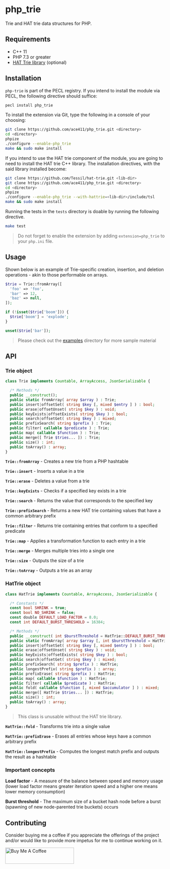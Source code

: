 # php_trie

Trie and HAT trie data structures for PHP.

## Requirements

- C++ 11
- PHP 7.3 or greater
- [HAT Trie library](https://github.com/Tessil/hat-trie) (optional)

## Installation

`php-trie` is part of the PECL registry. If you intend to install the module via PECL, the following directive should suffice:

```sh
pecl install php_trie
```

To install the extension via Git, type the following in a console of your choosing:

```sh
git clone https://github.com/ace411/php_trie.git <directory>
cd <directory>
phpize
./configure --enable-php_trie
make && sudo make install
```

If you intend to use the HAT trie component of the module, you are going to need to install the HAT trie C++ library. The installation directives, with the said library installed become:

```sh
git clone https://github.com/Tessil/hat-trie.git <lib-dir>
git clone https://github.com/ace411/php_trie.git <directory>
cd <directory>
phpize
./configure --enable-php_trie --with-hattrie=<lib-dir>/include/tsl
make && sudo make install
```

Running the tests in the `tests` directory is doable by running the following directive.

```sh
make test
```

> Do not forget to enable the extension by adding `extension=php_trie` to your `php.ini` file.

## Usage

Shown below is an example of Trie-specific creation, insertion, and deletion operations - akin to those performable on arrays.

```php
$trie = Trie::fromArray([
  'foo' => 'foo',
  'bar' => 12,
  'baz' => null,
]);

if (!isset($trie['boom'])) {
  $trie['boom'] = 'explode';
}

unset($trie['bar']);
```

> Please check out the [examples](https://github.com/ace411/php-trie-ext/tree/master/examples) directory for more sample material

## API

### Trie object

```php
class Trie implements Countable, ArrayAccess, JsonSerializable {

  /* Methods */
  public __construct();
  public static fromArray( array $array ) : Trie;
  public insert|offsetSet( string $key [, mixed $entry ] ) : bool;
  public erase|offsetUnset( string $key ) : void;
  public keyExists|offsetExists( string $key ) : bool;
  public search|offsetGet( string $key ) : mixed;
  public prefixSearch( string $prefix ) : Trie;
  public filter( callable $predicate ) : Trie;
  public map( callable $function ) : Trie;
  public merge([ Trie $tries... ]) : Trie;
  public size() : int;
  public toArray() : array;
}
```

**`Trie::fromArray`** - Creates a new trie from a PHP hashtable

**`Trie::insert`** - Inserts a value in a trie

**`Trie::erase`** - Deletes a value from a trie

**`Trie::keyExists`** - Checks if a specified key exists in a trie

**`Trie::search`** - Returns the value that corresponds to the specified key

**`Trie::prefixSearch`** - Returns a new HAT trie containing values that have a common arbitrary prefix

**`Trie::filter`** - Returns trie containing entries that conform to a specified predicate

**`Trie::map`** - Applies a transformation function to each entry in a trie

**`Trie::merge`** - Merges multiple tries into a single one

**`Trie::size`** - Outputs the size of a trie

**`Trie::toArray`** - Outputs a trie as an array

### HatTrie object

```php
class HatTrie implements Countable, ArrayAccess, JsonSerializable {

  /* Constants */
  const bool SHRINK = true;
  const bool NO_SHRINK = false;
  const double DEFAULT_LOAD_FACTOR = 8.0;
  const int DEFAULT_BURST_THRESHOLD = 16384;

  /* Methods */
  public __construct( int $burstThreshold = HatTrie::DEFAULT_BURST_THRESHOLD [, double $loadFactor = HatTrie::DEFAULT_LOAD_FACTOR [, bool $shrink = HatTrie::NO_SHRINK ]] );
  public static fromArray( array $array [, int $burstThreshold = HatTrie::DEFAULT_BURST_THRESHOLD [, double $loadFactor = HatTrie::DEFAULT_LOAD_FACTOR [, bool $shrink = HatTrie::NO_SHRINK ]]] ) : HatTrie;
  public insert|offsetSet( string $key [, mixed $entry ] ) : bool;
  public erase|offsetUnset( string $key ) : void;
  public keyExists|offsetExists( string $key ) : bool;
  public search|offsetGet( string $key ) : mixed;
  public prefixSearch( string $prefix ) : HatTrie;
  public longestPrefix( string $prefix ) : array;
  public prefixErase( string $prefix ) : HatTrie;
  public map( callable $function ) : HatTrie;
  public filter( callable $predicate ) : HatTrie;
  public fold( callable $function [, mixed $accumulator ] ) : mixed;
  public merge([ HatTrie $tries... ]) : HatTrie;
  public size() : int;
  public toArray() : array;
}
```

> This class is unusable without the HAT trie library.

**`HatTrie::fold`** - Transforms trie into a single value

**`HatTrie::prefixErase`** - Erases all entries whose keys have a common arbitrary prefix

**`HatTrie::longestPrefix`** - Computes the longest match prefix and outputs the result as a hashtable

### Important concepts

**Load factor** - A measure of the balance between speed and memory usage (lower load factor means greater iteration speed and a higher one means lower memory consumption)

**Burst threshold** - The maximum size of a bucket hash node before a burst (spawning of new node-parented trie buckets) occurs

## Contributing

Consider buying me a coffee if you appreciate the offerings of the project and/or would like to provide more impetus for me to continue working on it.

<a href="https://www.buymeacoffee.com/agiroLoki" target="_blank"><img src="https://cdn.buymeacoffee.com/buttons/lato-white.png" alt="Buy Me A Coffee" style="height: 51px !important;width: 217px !important;" ></a>
